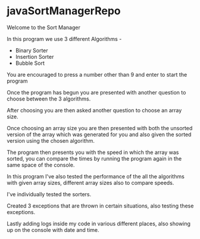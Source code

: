 # javaSortManagerRepo

Welcome to the Sort Manager

In this program we use 3 different Algorithms -
- Binary Sorter
- Insertion Sorter
- Bubble Sort

You are encouraged to press a number other than 9 and enter to start the program

Once the program has begun you are presented with another question to choose between the 3 algorithms.

After choosing you are then asked another question to choose an array size.

Once choosing an array size you are then presented with both the unsorted version of the array which was generated for you and also given the sorted version using the chosen algorithm.

The program then presents you with the speed in which the array was sorted, you can compare the times by running the program again in the same space of the console.

In this program I've also tested the performance of the all the algorithms with given array sizes, different array sizes also to compare speeds.

I've individually tested the sorters.

Created 3 exceptions that are thrown in certain situations, also testing these exceptions.

Lastly adding logs inside my code in various different places, also showing up on the console with date and time.
